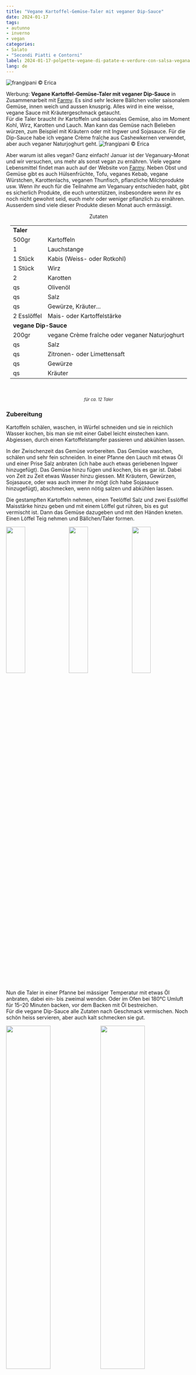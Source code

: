 ```yaml
---
title: "Vegane Kartoffel-Gemüse-Taler mit veganer Dip-Sauce"
date: 2024-01-17
tags: 
- autunno
- inverno
- vegan
categories:
- Salato
- "Secondi Piatti e Contorni"
label: 2024-01-17-polpette-vegane-di-patate-e-verdure-con-salsa-vegana
lang: de
---
```

![](../2024-01-17-polpette-vegane-di-patate-e-verdure-con-salsa-vegana/header.jpeg "frangipani © Erica")

Werbung: **Vegane Kartoffel-Gemüse-Taler mit veganer Dip-Sauce** in Zusammenarbeit mit <a href="https://www.farmy.ch" target="_blank">Farmy</a>. Es sind sehr leckere Bällchen voller saisonalem Gemüse, innen weich und aussen knusprig. Alles wird in eine weisse, vegane Sauce mit Kräutergeschmack getaucht.
<br />
Für die Taler braucht ihr Kartoffeln und saisonales Gemüse, also im Moment Kohl, Wirz, Karotten und Lauch. Man kann das Gemüse nach Belieben würzen, zum Beispiel mit Kräutern oder mit Ingwer und Sojasauce. Für die Dip-Sauce habe ich vegane Crème fraîche aus Cashewkernen verwendet, aber auch veganer Naturjoghurt geht.
![](../2024-01-17-polpette-vegane-di-patate-e-verdure-con-salsa-vegana/spesa.jpeg "frangipani © Erica")

Aber warum ist alles vegan? Ganz einfach! Januar ist der Veganuary-Monat und wir versuchen, uns mehr als sonst vegan zu ernähren. Viele vegane Lebensmittel findet man auch auf der Website von <a href="https://www.farmy.ch" target="_blank">Farmy</a>. Neben Obst und Gemüse gibt es auch Hülsenfrüchte, Tofu, veganes Kebab, vegane Würstchen, Karottenlachs, veganen Thunfisch, pflanzliche Milchprodukte usw. Wenn ihr euch für die Teilnahme am Veganuary entschieden habt, gibt es sicherlich Produkte, die euch unterstützen, insbesondere wenn ihr es noch nicht gewohnt seid, euch mehr oder weniger pflanzlich zu ernähren. Ausserdem sind viele dieser Produkte diesen Monat auch ermässigt.

<div id="wrapper" style="text-align: center">
  <div id="yourdiv" style="display: inline-block;">
    <div class="ingredients" itemscope itemtype="http://schema.org/Recipe">
      <span itemprop="name" style="display:none;">Vegane Kartoffel-Gemüse-Taler mit veganer Dip-Sauce</span>
      <span itemprop="recipeCategory" style="display:none;">Herzhaftes</span>
      <img itemprop="image" style="display:none;" class="ignore-gallery-item" src="../2024-01-17-polpette-vegane-di-patate-e-verdure-con-salsa-vegana/header.jpeg"/>
      <span itemprop="author" style="display:none;">Erica Raiano</span>
      <span itemprop="description" style="display:none;">Es sind sehr leckere Bällchen voller saisonalem Gemüse, innen weich und aussen knusprig.</span>
      <div class="ingredients-title">Zutaten</div>
      <table>
        <tbody>
          <tr>     
            <td colspan="2"><b>Taler</b></td>
          </tr>
          <tr itemprop="recipeIngredient">
            <td>500gr</td>
            <td>Kartoffeln</td>
          </tr>
          <tr itemprop="recipeIngredient">
            <td>1</td>
            <td>Lauchstange</td>
          </tr> 
          <tr itemprop="recipeIngredient">
            <td>1 Stück</td>
            <td>Kabis (Weiss- oder Rotkohl)</td>
          </tr>  
          <tr itemprop="recipeIngredient">
            <td>1 Stück</td>
            <td>Wirz</td>
          </tr>  
          <tr itemprop="recipeIngredient">
            <td>2</td>
            <td>Karotten</td>
          </tr>      
          <tr itemprop="recipeIngredient">
            <td>qs</td>
            <td>Olivenöl</td>
          </tr>      
          <tr itemprop="recipeIngredient">
            <td>qs</td>
            <td>Salz</td>
          </tr>      
          <tr itemprop="recipeIngredient">
            <td>qs</td>
            <td>Gewürze, Kräuter...</td>
          </tr>      
          <tr itemprop="recipeIngredient">
            <td>2 Esslöffel</td>
            <td>Mais- oder Kartoffelstärke</td>
           <tr>     
            <td colspan="2"><b>vegane Dip-Sauce</b></td>
          </tr>
          <tr itemprop="recipeIngredient">
            <td>200gr</td>
            <td>vegane Crème fraîche oder veganer Naturjoghurt</td>
          </tr>
          <tr itemprop="recipeIngredient">
            <td>qs</td>
            <td>Salz</td>
          </tr>
          <tr itemprop="recipeIngredient">
            <td>qs</td>
            <td>Zitronen- oder Limettensaft</td>
          </tr>
          <tr itemprop="recipeIngredient">
            <td>qs</td>
            <td>Gewürze</td>
          </tr>
          <tr itemprop="recipeIngredient">
            <td>qs</td>
            <td>Kräuter</td>
          </tr>
        </tbody>
      </table>
      <br></br>
      <i class="pull-right" style="font-size: 80%;" itemprop="recipeYield">für ca. 12 Taler</i>
    </div>
  </div>
</div>


<h3>
  <font color="grey">
    <i class="fa-solid fa-gears"></i>
  </font> Zubereitung
</h3>

Kartoffeln schälen, waschen, in Würfel schneiden und sie in reichlich Wasser kochen, bis man sie mit einer Gabel leicht einstechen kann. Abgiessen, durch einen Kartoffelstampfer passieren und abkühlen lassen.

In der Zwischenzeit das Gemüse vorbereiten. Das Gemüse waschen, schälen und sehr fein schneiden. In einer Pfanne den Lauch mit etwas Öl und einer Prise Salz anbraten (ich habe auch etwas geriebenen Ingwer hinzugefügt). Das Gemüse hinzu fügen und kochen, bis es gar ist. Dabei von Zeit zu Zeit etwas Wasser hinzu giessen. Mit Kräutern, Gewürzen, Sojasauce, oder was auch immer ihr mögt (ich habe Sojasauce hinzugefügt), abschmecken, wenn nötig salzen und abkühlen lassen.

Die gestampften Kartoffeln nehmen, einen Teelöffel Salz und zwei Esslöffel Maisstärke hinzu geben und mit einem Löffel gut rühren, bis es gut vermischt ist. Dann das Gemüse dazugeben und mit den Händen kneten. Einen Löffel Teig nehmen und Bällchen/Taler formen.
<p>
  <div style="width: 100%; margin-bottom: 0">
    <img style="float: left; width: 32%; margin-right: 1%;" src="../2024-01-17-polpette-vegane-di-patate-e-verdure-con-salsa-vegana/patate.jpeg" alt="" title="frangipani © Erica" />
    <img style="float: left; width: 32%; margin-right: 1%; margin-left: 1%;" src="../2024-01-17-polpette-vegane-di-patate-e-verdure-con-salsa-vegana/verdura.jpeg" alt="" title="frangipani © Erica" />
    <img style="float: left; width: 32%; margin-left: 1%;" src="../2024-01-17-polpette-vegane-di-patate-e-verdure-con-salsa-vegana/polpette.jpeg" alt="" title="frangipani © Erica" />
    <div style="clear: both"></div>
  </div>
</p>

Nun die Taler in einer Pfanne bei mässiger Temperatur mit etwas Öl anbraten, dabei ein- bis zweimal wenden. Oder im Ofen bei 180°C Umluft für 15–20 Minuten backen, vor dem Backen mit Öl bestreichen.
<br />
Für die vegane Dip-Sauce alle Zutaten nach Geschmack vermischen. Noch schön heiss servieren, aber auch kalt schmecken sie gut.
<p>
  <div style="width: 100%; margin-bottom: 0">
    <img style="float: left; width: 49%; margin-right: 1%" src="../2024-01-17-polpette-vegane-di-patate-e-verdure-con-salsa-vegana/risultato1.jpeg" alt="" title="frangipani © Erica" />
    <img style="float: left; width: 49%; margin-left: 1%" src="../2024-01-17-polpette-vegane-di-patate-e-verdure-con-salsa-vegana/risultato2.jpeg" alt="" title="frangipani © Erica" />
    <div style="clear: both;"></div>
  </div>
</p>

<p>
  <div style="width: 100%; margin-bottom: 0">
    <img style="float: left; width: 49%; margin-right: 1%" src="../2024-01-17-polpette-vegane-di-patate-e-verdure-con-salsa-vegana/risultato3.jpeg" alt="" title="frangipani © Erica" />
    <img style="float: left; width: 49%; margin-left: 1%" src="../2024-01-17-polpette-vegane-di-patate-e-verdure-con-salsa-vegana/risultato4.jpeg" alt="" title="frangipani © Erica" />
    <div style="clear: both;"></div>
  </div>
</p>

<p>
  <div style="width: 100%; margin-bottom: 0">
    <img style="float: left; width: 49%; margin-right: 1%" src="../2024-01-17-polpette-vegane-di-patate-e-verdure-con-salsa-vegana/risultato5.jpeg" alt="" title="frangipani © Erica" />
    <img style="float: left; width: 49%; margin-left: 1%" src="../2024-01-17-polpette-vegane-di-patate-e-verdure-con-salsa-vegana/risultato6.jpeg" alt="" title="frangipani © Erica" />
    <div style="clear: both;"></div>
  </div>
</p>

![](../2024-01-17-polpette-vegane-di-patate-e-verdure-con-salsa-vegana/risultato7.jpeg "frangipani © Erica")

<h4>Buon appetito
  <font color="red">
    <i class="fa-regular fa-face-smile"></i>
  </font>
</h4>